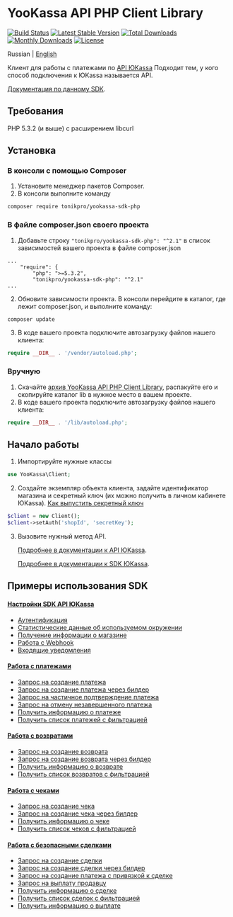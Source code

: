 # YooKassa API PHP Client Library

[![Build Status](https://travis-ci.org/yoomoney/yookassa-sdk-php.svg?branch=master)](https://travis-ci.org/yoomoney/yookassa-sdk-php)
[![Latest Stable Version](https://poser.pugx.org/yoomoney/yookassa-sdk-php/v/stable)](https://packagist.org/packages/yoomoney/yookassa-sdk-php)
[![Total Downloads](https://poser.pugx.org/yoomoney/yookassa-sdk-php/downloads)](https://packagist.org/packages/yoomoney/yookassa-sdk-php)
[![Monthly Downloads](https://poser.pugx.org/yoomoney/yookassa-sdk-php/d/monthly)](https://packagist.org/packages/yoomoney/yookassa-sdk-php)
[![License](https://poser.pugx.org/yoomoney/yookassa-sdk-php/license)](https://packagist.org/packages/yoomoney/yookassa-sdk-php)

Russian | [English](README.en.md)

Клиент для работы с платежами по [API ЮKassa](https://yookassa.ru/developers/api)
Подходит тем, у кого способ подключения к ЮKassa называется API.

[Документация по данному SDK](docs/readme.md).

## Требования
PHP 5.3.2 (и выше) с расширением libcurl

## Установка
### В консоли с помощью Composer

1. Установите менеджер пакетов Composer.
2. В консоли выполните команду
```bash
composer require tonikpro/yookassa-sdk-php
```

### В файле composer.json своего проекта
1. Добавьте строку `"tonikpro/yookassa-sdk-php": "^2.1"` в список зависимостей вашего проекта в файле composer.json
```
...
    "require": {
        "php": ">=5.3.2",
        "tonikpro/yookassa-sdk-php": "^2.1"
...
```
2. Обновите зависимости проекта. В консоли перейдите в каталог, где лежит composer.json, и выполните команду:
```bash
composer update
```
3. В коде вашего проекта подключите автозагрузку файлов нашего клиента:
```php
require __DIR__ . '/vendor/autoload.php';
```

### Вручную

1. Скачайте [архив YooKassa API PHP Client Library](https://github.com/yoomoney/yookassa-sdk-php/archive/master.zip), распакуйте его и скопируйте каталог lib в нужное место в вашем проекте.
2. В коде вашего проекта подключите автозагрузку файлов нашего клиента:
```php
require __DIR__ . '/lib/autoload.php'; 
```

## Начало работы

1. Импортируйте нужные классы
```php
use YooKassa\Client;
```
2. Создайте экземпляр объекта клиента, задайте идентификатор магазина и секретный ключ (их можно получить в личном кабинете ЮKassa). [Как выпустить секретный ключ](https://yookassa.ru/docs/support/merchant/payments/implement/keys)
```php
$client = new Client();
$client->setAuth('shopId', 'secretKey');
```
3. Вызовите нужный метод API. 
   
   [Подробнее в документации к API ЮKassa](https://yookassa.ru/developers/api#create_payment).
   
   [Подробнее в документации к SDK ЮKassa](docs/readme.md).

## Примеры использования SDK

#### [Настройки SDK API ЮKassa](docs/examples/01-configuration.md)
* [Аутентификация](docs/examples/01-configuration.md#Аутентификация)
* [Статистические данные об используемом окружении](docs/examples/01-configuration.md#Статистические-данные-об-используемом-окружении)
* [Получение информации о магазине](docs/examples/01-configuration.md#Получение-информации-о-магазине)
* [Работа с Webhook](docs/examples/01-configuration.md#Работа-с-Webhook)
* [Входящие уведомления](docs/examples/01-configuration.md#Входящие-уведомления)

#### [Работа с платежами](docs/examples/02-payments.md)
* [Запрос на создание платежа](docs/examples/02-payments.md#Запрос-на-создание-платежа)
* [Запрос на создание платежа через билдер](docs/examples/02-payments.md#Запрос-на-создание-платежа-через-билдер)
* [Запрос на частичное подтверждение платежа](docs/examples/02-payments.md#Запрос-на-частичное-подтверждение-платежа)
* [Запрос на отмену незавершенного платежа](docs/examples/02-payments.md#Запрос-на-отмену-незавершенного-платежа)
* [Получить информацию о платеже](docs/examples/02-payments.md#Получить-информацию-о-платеже)
* [Получить список платежей с фильтрацией](docs/examples/02-payments.md#Получить-список-платежей-с-фильтрацией)

#### [Работа с возвратами](docs/examples/03-refunds.md)
* [Запрос на создание возврата](docs/examples/03-refunds.md#Запрос-на-создание-возврата)
* [Запрос на создание возврата через билдер](docs/examples/03-refunds.md#Запрос-на-создание-возврата-через-билдер)
* [Получить информацию о возврате](docs/examples/03-refunds.md#Получить-информацию-о-возврате)
* [Получить список возвратов с фильтрацией](docs/examples/03-refunds.md#Получить-список-возвратов-с-фильтрацией)

#### [Работа с чеками](docs/examples/04-receipts.md)
* [Запрос на создание чека](docs/examples/04-receipts.md#Запрос-на-создание-чека)
* [Запрос на создание чека через билдер](docs/examples/04-receipts.md#Запрос-на-создание-чека-через-билдер)
* [Получить информацию о чеке](docs/examples/04-receipts.md#Получить-информацию-о-чеке)
* [Получить список чеков с фильтрацией](docs/examples/04-receipts.md#Получить-список-чеков-с-фильтрацией)

#### [Работа с безопасными сделками](docs/examples/05-deals.md)
* [Запрос на создание сделки](docs/examples/05-deals.md#Запрос-на-создание-сделки)
* [Запрос на создание сделки через билдер](docs/examples/05-deals.md#Запрос-на-создание-сделки-через-билдер)
* [Запрос на создание платежа с привязкой к сделке](docs/examples/05-deals.md#Запрос-на-создание-платежа-с-привязкой-к-сделке)
* [Запрос на выплату продавцу](docs/examples/05-deals.md#Запрос-на-выплату-продавцу)
* [Получить информацию о сделке](docs/examples/05-deals.md#Получить-информацию-о-сделке)
* [Получить список сделок с фильтрацией](docs/examples/05-deals.md#Получить-список-сделок-с-фильтрацией)
* [Получить информацию о выплате](docs/examples/05-deals.md#Получить-информацию-о-выплате)
